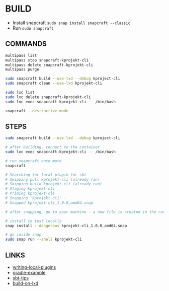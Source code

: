# BUILD

- Install snapcraft `sudo snap install snapcraft --classic`
- Run `sudo snapcraft`

## COMMANDS

```bash
multipass list
multipass stop snapcraft-kprojekt-cli
multipass delete snapcraft-kprojekt-cli
multipass purge

sudo snapcraft build --use-lxd --debug kproject-cli
sudo snapcraft clean --use-lxd kprojekt-cli

sudo lxc list
sudo lxc delete snapcraft-kprojekt-cli
sudo lxc exec snapcraft-kprojekt-cli -- /bin/bash

snapcraft --destructive-mode
```

## STEPS

```bash
sudo snapcraft build --use-lxd --debug kproject-cli

# after building, connect to the container
sudo lxc exec snapcraft-kprojekt-cli -- /bin/bash

# run snapcraft once more
snapcraft

# Searching for local plugin for sbt
# Skipping pull kprojekt-cli (already ran)
# Skipping build kprojekt-cli (already ran)
# Staging kprojekt-cli 
# Priming kprojekt-cli 
# Snapping 'kprojekt-cli' - 
# Snapped kprojekt-cli_1.0.0_amd64.snap

# after snapping, go to your machine - a new file is created in the root directory `kprojekt-cli_1.0.0_amd64.snap`

# install to test locally
snap install --dangerous kprojekt-cli_1.0.0_amd64.snap

# go inside snap
sudo snap run --shell kprojekt-cli


```

## LINKS

- [writing-local-plugins](https://snapcraft.io/docs/writing-local-plugins)
- [gradle-example](https://github.com/snapcore/snapcraft/blob/master/snapcraft/plugins/gradle.py)
- [sbt-tips](https://kubuszok.com/2018/sbt-tips-and-tricks/)
- [build-on-lxd](https://snapcraft.io/docs/build-on-lxd)
